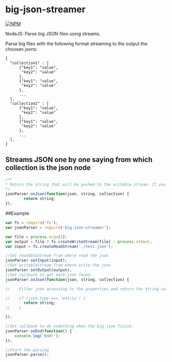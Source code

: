 # big-json-streamer
[![NPM](https://nodei.co/npm/big-json-streamer.png)](https://npmjs.org/package/big-json-streamer)

NodeJS: Parse big JSON files using streams.

Parse big files with the following format streaming to the output the choosen jsons:


    {
      "collection1" : [
          {"key1": "value",
           "key2": "value"
          },
          {"key1": "value",
           "key2": "value"
          },
          ...
      ],
      "collection2" : [
          {"key1": "value",
           "key2": "value"
          },
          {"key1": "value",
           "key2": "value"
          },
          ...
      ],
    }
    
## Streams JSON one by one saying from which collection is the json node

```javascript
/**
* Return the string that will be pushed to the writable stream. If you want to ignore the json node just return null.
*/
jsonParser.onJson(function(json, string, collection) {
        return string;
});
```
    

##Example

```javascript
var fs = require('fs');
var jsonParser = require('big-json-streamer');

var file = process.argv[2];
var output = file ? fs.createWriteStream(file) : process.stdout;
var input = fs.createReadStream('./test.json');

//Set readableStream from where read the json
jsonParser.setInput(input);
//Set writableStream from where write the json
jsonParser.setOutput(output);
//Set callback to get each json found
jsonParser.onJson(function(json, string, collection) {

//    Filter json accessing to the properties and return the string value if you want to include it to the result or null if you want to discard it.

//    if (json.type === 'entity') {
        return string;
//    }

});

//Set callback to do something when the big json finish.
jsonParser.onEnd(function() {
    console.log('End!');
});

//Start the parsing
jsonParser.parse();

```

